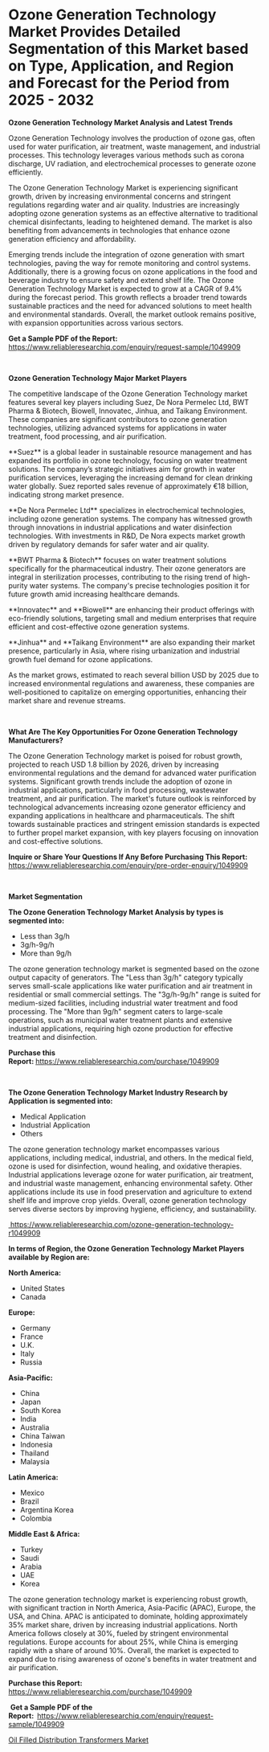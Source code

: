 <p><h1>Ozone Generation Technology Market Provides Detailed Segmentation of this Market based on Type, Application, and Region and Forecast for the Period from 2025 - 2032</h1></p><p><strong>Ozone Generation Technology Market Analysis and Latest Trends</strong></p>
<p><p>Ozone Generation Technology involves the production of ozone gas, often used for water purification, air treatment, waste management, and industrial processes. This technology leverages various methods such as corona discharge, UV radiation, and electrochemical processes to generate ozone efficiently.</p><p>The Ozone Generation Technology Market is experiencing significant growth, driven by increasing environmental concerns and stringent regulations regarding water and air quality. Industries are increasingly adopting ozone generation systems as an effective alternative to traditional chemical disinfectants, leading to heightened demand. The market is also benefiting from advancements in technologies that enhance ozone generation efficiency and affordability.</p><p>Emerging trends include the integration of ozone generation with smart technologies, paving the way for remote monitoring and control systems. Additionally, there is a growing focus on ozone applications in the food and beverage industry to ensure safety and extend shelf life. The Ozone Generation Technology Market is expected to grow at a CAGR of 9.4% during the forecast period. This growth reflects a broader trend towards sustainable practices and the need for advanced solutions to meet health and environmental standards. Overall, the market outlook remains positive, with expansion opportunities across various sectors.</p></p>
<p><strong>Get a Sample PDF of the Report:&nbsp;</strong> <a href="https://www.reliableresearchiq.com/enquiry/request-sample/1049909?utm_campaign=2883&utm_medium=2&utm_source=Github&utm_content=ia&utm_term=07042025&utm_id=ozone-generation-technology">https://www.reliableresearchiq.com/enquiry/request-sample/1049909</a></p>
<p>&nbsp;</p>
<p><strong>Ozone Generation Technology Major Market Players</strong></p>
<p><p>The competitive landscape of the Ozone Generation Technology market features several key players including Suez, De Nora Permelec Ltd, BWT Pharma & Biotech, Biowell, Innovatec, Jinhua, and Taikang Environment. These companies are significant contributors to ozone generation technologies, utilizing advanced systems for applications in water treatment, food processing, and air purification.</p><p>**Suez** is a global leader in sustainable resource management and has expanded its portfolio in ozone technology, focusing on water treatment solutions. The company’s strategic initiatives aim for growth in water purification services, leveraging the increasing demand for clean drinking water globally. Suez reported sales revenue of approximately €18 billion, indicating strong market presence.</p><p>**De Nora Permelec Ltd** specializes in electrochemical technologies, including ozone generation systems. The company has witnessed growth through innovations in industrial applications and water disinfection technologies. With investments in R&D, De Nora expects market growth driven by regulatory demands for safer water and air quality.</p><p>**BWT Pharma & Biotech** focuses on water treatment solutions specifically for the pharmaceutical industry. Their ozone generators are integral in sterilization processes, contributing to the rising trend of high-purity water systems. The company's precise technologies position it for future growth amid increasing healthcare demands.</p><p>**Innovatec** and **Biowell** are enhancing their product offerings with eco-friendly solutions, targeting small and medium enterprises that require efficient and cost-effective ozone generation systems.</p><p>**Jinhua** and **Taikang Environment** are also expanding their market presence, particularly in Asia, where rising urbanization and industrial growth fuel demand for ozone applications.</p><p>As the market grows, estimated to reach several billion USD by 2025 due to increased environmental regulations and awareness, these companies are well-positioned to capitalize on emerging opportunities, enhancing their market share and revenue streams.</p></p>
<p>&nbsp;</p>
<p><strong>What Are The Key Opportunities For Ozone Generation Technology Manufacturers?</strong></p>
<p><p>The Ozone Generation Technology market is poised for robust growth, projected to reach USD 1.8 billion by 2026, driven by increasing environmental regulations and the demand for advanced water purification systems. Significant growth trends include the adoption of ozone in industrial applications, particularly in food processing, wastewater treatment, and air purification. The market's future outlook is reinforced by technological advancements increasing ozone generator efficiency and expanding applications in healthcare and pharmaceuticals. The shift towards sustainable practices and stringent emission standards is expected to further propel market expansion, with key players focusing on innovation and cost-effective solutions.</p></p>
<p><strong>Inquire or Share Your Questions If Any Before Purchasing This Report:</strong> <a href="https://www.reliableresearchiq.com/enquiry/pre-order-enquiry/1049909?utm_campaign=2883&utm_medium=2&utm_source=Github&utm_content=ia&utm_term=07042025&utm_id=ozone-generation-technology">https://www.reliableresearchiq.com/enquiry/pre-order-enquiry/1049909</a></p>
<p>&nbsp;</p>
<p><strong>Market Segmentation</strong></p>
<p><strong>The Ozone Generation Technology Market Analysis by types is segmented into:</strong></p>
<p><ul><li>Less than 3g/h</li><li>3g/h-9g/h</li><li>More than 9g/h</li></ul></p>
<p><p>The ozone generation technology market is segmented based on the ozone output capacity of generators. The "Less than 3g/h" category typically serves small-scale applications like water purification and air treatment in residential or small commercial settings. The "3g/h-9g/h" range is suited for medium-sized facilities, including industrial water treatment and food processing. The "More than 9g/h" segment caters to large-scale operations, such as municipal water treatment plants and extensive industrial applications, requiring high ozone production for effective treatment and disinfection.</p></p>
<p><strong>Purchase this Report:&nbsp;</strong><a href="https://www.reliableresearchiq.com/purchase/1049909?utm_campaign=2883&utm_medium=2&utm_source=Github&utm_content=ia&utm_term=07042025&utm_id=ozone-generation-technology">https://www.reliableresearchiq.com/purchase/1049909</a></p>
<p>&nbsp;</p>
<p><strong>The Ozone Generation Technology Market Industry Research by Application is segmented into:</strong></p>
<p><ul><li>Medical Application</li><li>Industrial Application</li><li>Others</li></ul></p>
<p><p>The ozone generation technology market encompasses various applications, including medical, industrial, and others. In the medical field, ozone is used for disinfection, wound healing, and oxidative therapies. Industrial applications leverage ozone for water purification, air treatment, and industrial waste management, enhancing environmental safety. Other applications include its use in food preservation and agriculture to extend shelf life and improve crop yields. Overall, ozone generation technology serves diverse sectors by improving hygiene, efficiency, and sustainability.</p></p>
<p><a href="https://www.reliableresearchiq.com/ozone-generation-technology-r1049909?utm_campaign=2883&utm_medium=2&utm_source=Github&utm_content=ia&utm_term=07042025&utm_id=ozone-generation-technology">&nbsp;https://www.reliableresearchiq.com/ozone-generation-technology-r1049909</a></p>
<p><strong>In terms of Region, the Ozone Generation Technology Market Players available by Region are:</strong></p>
<p>
    <p> <strong> North America: </strong>
        <ul>
            <li>United States</li>
            <li>Canada</li>
        </ul>
        </p> 
    <p> <strong> Europe: </strong>
        <ul>
            <li>Germany</li>
            <li>France</li>
            <li>U.K.</li>
            <li>Italy</li>
            <li>Russia</li>
        </ul>
        </p> 
    <p> <strong> Asia-Pacific: </strong>
        <ul>
            <li>China</li>
            <li>Japan</li>
            <li>South Korea</li>
            <li>India</li>
            <li>Australia</li>
            <li>China Taiwan</li>
            <li>Indonesia</li>
            <li>Thailand</li>
            <li>Malaysia</li>
        </ul>
        </p> 
    <p> <strong> Latin America: </strong>
        <ul>
            <li>Mexico</li>
            <li>Brazil</li>
            <li>Argentina Korea</li>
            <li>Colombia</li>
        </ul>
        </p> 
    <p> <strong> Middle East & Africa: </strong>
        <ul>
            <li>Turkey</li>
            <li>Saudi</li>
            <li>Arabia</li>
            <li>UAE</li>
            <li>Korea</li>
        </ul>
    </p>
    </p>
<p><p>The ozone generation technology market is experiencing robust growth, with significant traction in North America, Asia-Pacific (APAC), Europe, the USA, and China. APAC is anticipated to dominate, holding approximately 35% market share, driven by increasing industrial applications. North America follows closely at 30%, fueled by stringent environmental regulations. Europe accounts for about 25%, while China is emerging rapidly with a share of around 10%. Overall, the market is expected to expand due to rising awareness of ozone's benefits in water treatment and air purification.</p></p>
<p><strong>Purchase this Report: </strong><a href="https://www.reliableresearchiq.com/purchase/1049909?utm_campaign=2883&utm_medium=2&utm_source=Github&utm_content=ia&utm_term=07042025&utm_id=ozone-generation-technology">https://www.reliableresearchiq.com/purchase/1049909</a></p>
<p>&nbsp;<strong>Get a Sample PDF of the Report:&nbsp;&nbsp;</strong><a href="https://www.reliableresearchiq.com/enquiry/request-sample/1049909?utm_campaign=2883&utm_medium=2&utm_source=Github&utm_content=ia&utm_term=07042025&utm_id=ozone-generation-technology">https://www.reliableresearchiq.com/enquiry/request-sample/1049909</a></p>
<p><strong></strong></p>
<p><p><a href="https://github.com/verikaahova/Market-Research-Report-List-1/blob/main/oil-filled-distribution-transformers-market.md?utm_campaign=2883&utm_medium=2&utm_source=Github&utm_content=ia&utm_term=07042025&utm_id=ozone-generation-technology">Oil Filled Distribution Transformers Market</a></p></p>